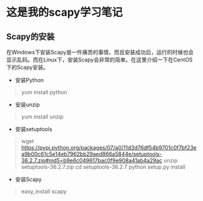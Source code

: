 # 这是我的scapy学习笔记

## Scapy的安装

在Windows下安装Scapy是一件痛苦的事情，而且安装成功后，运行的时候也会显示乱码。而在Linux下，安装Scapy会非常的简单。在这里介绍一下在CentOS下的Scapy安装。

+ 安装Python
> yum install python
+ 安装unzip
> yum install unzip
+ 安装setuptools
> wget https://pypi.python.org/packages/07/a0/11d3d76df54b9701c0f7bf23ea9b00c61c5e14eb7962bb29aed866a5844e/setuptools-36.2.7.zip#md5=b9e6c049617bac0f9e908a41ab4a29ac
> unzip setuptools-36.2.7.zip 
> cd setuptools-36.2.7
> python setup.py install
+ 安装Scapy
> easy_install scapy